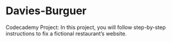 # Davies-Burguer
Codecademy Project: In this project, you will follow step-by-step instructions to fix a fictional restaurant’s website.
